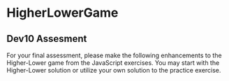 # HigherLowerGame

## Dev10 Assesment
For your final assessment, please make the following enhancements to the Higher-Lower game from the
JavaScript exercises. You may start with the Higher-Lower solution or utilize your own solution to the
practice exercise.